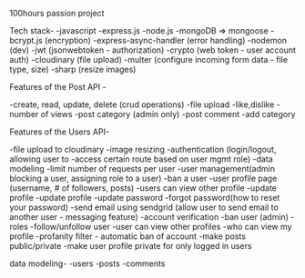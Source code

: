 100hours passion project

Tech stack-
-javascript
-express.js
-node.js
-mongoDB => mongoose
-bcrypt.js (encryption)
-express-async-handler (error handling)
-nodemon (dev)
-jwt (jsonwebtoken - authorization)
-crypto (web token  - user account auth)
-cloudinary (file upload)
-multer (configure incoming form data - file type, size)
-sharp (resize images)

Features of the Post API -

-create, read, update, delete (crud operations)
-file upload
-like,dislike
-number of views
-post category (admin only)
-post comment 
-add category

Features of the Users API-

-file upload to cloudinary
-image resizing
-authentication (login/logout, allowing user to -access certain route based on user mgmt role)
-data modeling
-limit number of requests per user
-user management(admin blocking a user, assigning role to a user)
-ban a user
-user profile page (username, # of followers, posts)
-users can view other profile
-update profile
-update profile
-update password
-forgot password(how to reset your password)
-send email using sendgrid (allow user to send email to another user - messaging feature)
-account verification
-ban user (admin)
-roles
-follow/unfollow user
-user can view other profiles
-who can view my profile
-profanity filter - automatic ban of account
-make posts public/private
-make user profile private for only logged in users


data modeling- 
-users
-posts
-comments
